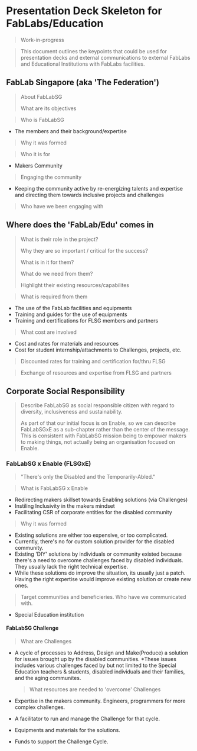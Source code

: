 # Presentation Deck Skeleton for FabLabs/Education

> Work-in-progress

> This document outlines the keypoints that could be used for presentation decks and external communications to external FabLabs and Educational Institutions with FabLabs facilities.

## FabLab Singapore (aka 'The Federation')

> About FabLabSG
> 
> What are its objectives

> Who is FabLabSG

* The members and their background/expertise

> Why it was formed

> Who it is for 

* Makers Community

> Engaging the community

* Keeping the community active by re-energizing talents and expertise and directing them towards inclusive projects and challenges

> Who have we been engaging with

## Where does the 'FabLab/Edu' comes in

> What is their role in the project?
> 
> Why they are so important / critical for the success?
> 
> What is in it for them?
> 
> What do we need from them?
> 
> Highlight their existing resources/capabilites

> What is required from them

- The use of the FabLab facilities and equipments
- Training and guides for the use of equipments
- Training and certifications for FLSG members and partners

> What cost are involved

- Cost and rates for materials and resources
- Cost for student internship/attachments to Challenges, projects, etc.

> Discounted rates for training and certification for/thru FLSG

> Exchange of resources and expertise from FLSG and partners

## Corporate Social Responsibility

> Describe FabLabSG as social responsible citizen with regard to diversity, inclusiveness and sustainability.
> 
> As part of that our initial focus is on Enable, so we can describe FabLabSGxE as a sub-chapter rather than the center of the message. This is consistent with FabLabSG mission being to empower makers to making things, not actually being an organisation focused on Enable.

### FabLabSG x Enable (FLSGxE)

> "There's only the Disabled and the Temporarily-Abled."

> What is FabLabSG x Enable

* Redirecting makers skillset towards Enabling solutions (via Challenges)
* Instiling Inclusivity in the makers mindset
* Facilitating CSR of corporate entities for the disabled community

> Why it was formed

* Existing solutions are either too expensive, or too complicated.
* Currently, there's no for custom solution provider for the disabled community.
* Existing 'DIY' solutions by individuals or community existed because there's a need to overcome challenges faced by disabled individuals. They usually lack the right technical expertise.
* While these solutions do improve the situation, its usually just a patch. Having the right expertise would improve existing solution or create new ones.

> Target communities and beneficieries. Who have we communicated with.

* Special Education institution

#### FabLabSG Challenge

> What are Challenges

* A cycle of processes to Address, Design and Make(Produce) a solution for issues brought up by the disabled communities.
  *These issues includes various challenges faced by but not limited to the Special Education teachers & students, disabled individuals and their families, and the aging communites.  
  
  > What resources are needed to 'overcome' Challenges

* Expertise in the makers community. Engineers, programmers for more complex challenges.

* A facilitator to run and manage the Challenge for that cycle.

* Equipments and materials for the solutions.

* Funds to support the Challenge Cycle.
